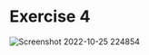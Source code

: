 # Exercise 4

![Screenshot 2022-10-25 224854](https://user-images.githubusercontent.com/101790331/197868230-710c9cce-3d20-4d1b-a578-4be45e58107a.png)
